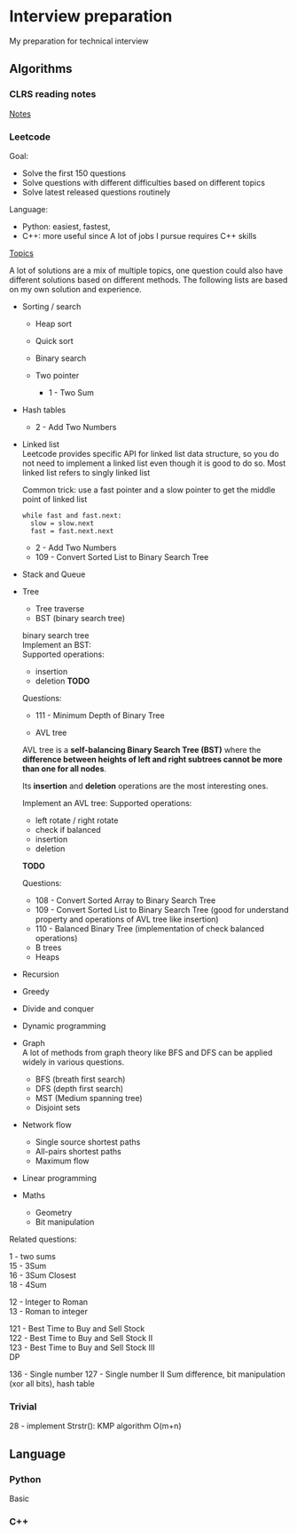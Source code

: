 # Interview preparation 
My preparation for technical interview

## Algorithms


### CLRS reading notes
[Notes](https://github.com/RioAraki/Interview_prep/blob/master/CLRS/clrs.md)


### Leetcode 

Goal:

- Solve the first 150 questions
- Solve questions with different difficulties based on different topics
- Solve latest released questions routinely

Language:

- Python: easiest, fastest,
- C++: more useful since A lot of jobs I pursue requires C++ skills


[Topics](https://github.com/RioAraki/Interview_prep/blob/master/topic/topics.md)

A lot of solutions are a mix of multiple topics, one question could also have different solutions based on different methods. The following lists are based on my own solution and experience.

- Sorting / search
  - Heap sort  
  - Quick sort  
  - Binary search  

  - Two pointer  
    - 1 - Two Sum  

- Hash tables  
    - 2 - Add Two Numbers  

- Linked list  
  Leetcode provides specific API for linked list data structure, so you do not need to implement a linked list even though it is good to do so. Most linked list refers to singly linked list

  Common trick: use a fast pointer and a slow pointer to get the middle point of linked list
  ```
  while fast and fast.next:
    slow = slow.next
    fast = fast.next.next
  ```

    - 2 - Add Two Numbers
    - 109 - Convert Sorted List to Binary Search Tree
- Stack and Queue

- Tree
  - Tree traverse
  - BST (binary search tree)

  binary search tree  
  Implement an BST:  
    Supported operations:  
    - insertion
    - deletion
    **TODO**

  Questions:
    - 111 - Minimum Depth of Binary Tree


  - AVL tree  

  AVL tree is a **self-balancing Binary Search Tree (BST)** where the **difference between heights of left and right subtrees cannot be more than one for all nodes**.
  
  Its **insertion** and **deletion** operations are the most interesting ones. 

  Implement an AVL tree:
    Supported operations:
    - left rotate / right rotate
    - check if balanced
    - insertion
    - deletion

    **TODO**

  Questions:
    - 108 - Convert Sorted Array to Binary Search Tree
    - 109 - Convert Sorted List to Binary Search Tree (good for understand property and operations of AVL tree like insertion)
    - 110 - Balanced Binary Tree (implementation of check balanced operations)
  - B trees
  - Heaps

- Recursion

- Greedy

- Divide and conquer 

- Dynamic programming 



   
- Graph  
  A lot of methods from graph theory like BFS and DFS can be applied widely in various questions. 

  - BFS (breath first search)
  - DFS (depth first search)
  - MST (Medium spanning tree)
  - Disjoint sets

- Network flow
  - Single source shortest paths
  - All-pairs shortest paths
  - Maximum flow
  
- Linear programming

- Maths
  - Geometry
  - Bit manipulation

Related questions:

1 - two sums  
15 - 3Sum  
16 - 3Sum Closest  
18 - 4Sum  

12 - Integer to Roman  
13 - Roman to integer

121 - Best Time to Buy and Sell Stock  
122 - Best Time to Buy and Sell Stock II    
123 - Best Time to Buy and Sell Stock III    
DP

136 - Single number
127 - Single number II
Sum difference, bit manipulation (xor all bits), hash table

### Trivial

28 - implement Strstr(): KMP algorithm O(m+n)

## Language


### Python  
Basic




### C++


